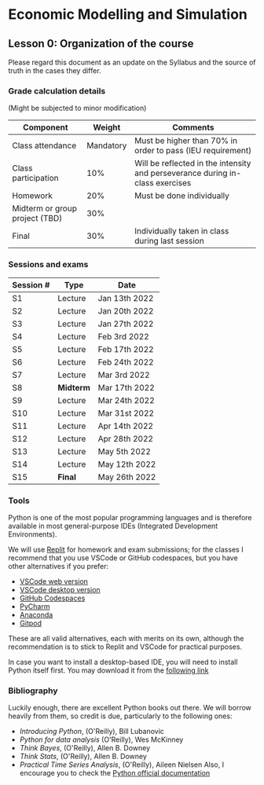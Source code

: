 # Economic Modelling and Simulation
## Lesson 0: Organization of the course

Please regard this document as an update on the Syllabus and the source of truth in the cases they differ.

### Grade calculation details
(Might be subjected to minor modification)

| Component | Weight   | Comments |
|-----------|----------|----------|
| Class attendance | Mandatory | Must be higher than 70% in order to pass (IEU requirement)
| Class participation | 10% | Will be reflected in the intensity and perseverance during in-class exercises
| Homework | 20% | Must be done individually |
| Midterm or group project (TBD) | 30% | |
| Final | 30% | Individually taken in class during last session |

### Sessions and exams
| Session # | Type | Date |
|-----------|------------|---------------------|
| S1 | Lecture | Jan 13th 2022 |
| S2 | Lecture | Jan 20th 2022 |
| S3 | Lecture | Jan 27th 2022 |
| S4 | Lecture | Feb 3rd 2022 |
| S5 | Lecture | Feb 17th 2022 |
| S6 | Lecture | Feb 24th 2022 |
| S7 | Lecture | Mar 3rd 2022 |
| S8 | **Midterm** | Mar 17th 2022 |
| S9 | Lecture | Mar 24th 2022 |
| S10 | Lecture | Mar 31st 2022 |
| S11 | Lecture| Apr 14th 2022 |
| S12 | Lecture| Apr 28th 2022 |
| S13 | Lecture| May 5th 2022 |
| S14 | Lecture| May 12th 2022 |
| S15 | **Final** | May 26th 2022 |

### Tools

Python is one of the most popular programming languages and is therefore available in most general-purpose IDEs (Integrated Development Environments).

We will use [Replit](www.replit.com) for homework and exam submissions; for the classes I recommend that you use VSCode or GitHub codespaces, but you have other alternatives if you prefer:

- [VSCode web version](https://vscode.dev/)
- [VSCode desktop version](https://code.visualstudio.com/download)
- [GitHub Codespaces](https://github.com/features/codespaces)
- [PyCharm](https://www.jetbrains.com/pycharm/download/#section=mac)
- [Anaconda](https://www.anaconda.com/products/individual)
- [Gitpod](https://www.gitpod.io/)

These are all valid alternatives, each with merits on its own, although the recommendation is to stick to Replit and VSCode for practical purposes.

In case you want to install a desktop-based IDE, you will need to install Python itself first. You may download it from the [following link](https://www.python.org/downloads/)

### Bibliography

Luckily enough, there are excellent Python books out there. We will borrow heavily from them, so credit is due, particularly to the following ones:
- _Introducing Python_, (O'Reilly), Bill Lubanovic
- _Python for data analysis_ (O'Reilly), Wes McKinney
- _Think Bayes_, (O'Reilly), Allen B. Downey
- _Think Stats_, (O'Reilly), Allen B. Downey
- _Practical Time Series Analysis_, (O'Reilly), Aileen Nielsen
Also, I encourage you to check the [Python official documentation](https://docs.python.org/3/)
